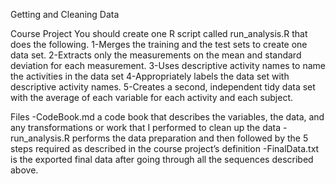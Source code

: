 Getting and Cleaning Data

Course Project
You should create one R script called run_analysis.R that does the following.
1-Merges the training and the test sets to create one data set.
2-Extracts only the measurements on the mean and standard deviation for each measurement.
3-Uses descriptive activity names to name the activities in the data set
4-Appropriately labels the data set with descriptive activity names.
5-Creates a second, independent tidy data set with the average of each variable for each activity and each subject.

Files
-CodeBook.md a code book that describes the variables, the data, and any transformations or work that I performed to clean up the data
-run_analysis.R performs the data preparation and then followed by the 5 steps required as described in the course project’s definition
-FinalData.txt is the exported final data after going through all the sequences described above.
